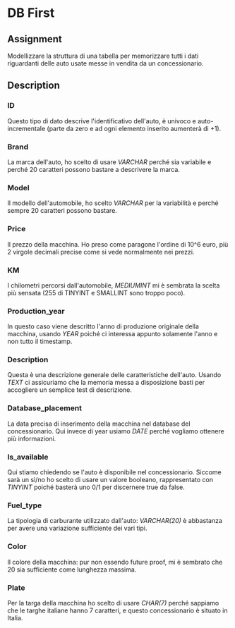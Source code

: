 # DB First

## Assignment

Modellizzare la struttura di una tabella per memorizzare tutti i dati riguardanti delle auto usate messe in vendita da un concessionario.

## Description

### ID

Questo tipo di dato descrive l'identificativo dell'auto, è univoco e auto-incrementale (parte da zero e ad ogni elemento inserito aumenterà di +1).

### Brand

La marca dell'auto, ho scelto di usare _VARCHAR_ perché sia variabile e perché 20 caratteri possono bastare a descrivere la marca.

### Model

Il modello dell'automobile, ho scelto _VARCHAR_ per la variabilità e perché sempre 20 caratteri possono bastare.

### Price

Il prezzo della macchina. Ho preso come paragone l'ordine di 10^6 euro, più 2 virgole decimali precise come si vede normalmente nei prezzi.

### KM

I chilometri percorsi dall'automobile, _MEDIUMINT_ mi è sembrata la scelta più sensata (255 di TINYINT e SMALLINT sono troppo poco).

### Production_year

In questo caso viene descritto l'anno di produzione originale della macchina, usando _YEAR_ poiché ci interessa appunto solamente l'anno e non tutto il timestamp.

### Description

Questa è una descrizione generale delle caratteristiche dell'auto. Usando _TEXT_ ci assicuriamo che la memoria messa a disposizione basti per accogliere un semplice test di descrizione.

### Database_placement

La data precisa di inserimento della macchina nel database del concessionario. Qui invece di year usiamo _DATE_ perché vogliamo ottenere più informazioni.

### Is_available

Qui stiamo chiedendo se l'auto è disponibile nel concessionario. Siccome sarà un sì/no ho scelto di usare un valore booleano, rappresentato con _TINYINT_ poiché basterà uno 0/1 per discernere true da false.

### Fuel_type

La tipologia di carburante utilizzato dall'auto: _VARCHAR(20)_ è abbastanza per avere una variazione sufficiente dei vari tipi.

### Color

Il colore della macchina: pur non essendo future proof, mi è sembrato che 20 sia sufficiente come lunghezza massima.

### Plate

Per la targa della macchina ho scelto di usare _CHAR(7)_ perché sappiamo che le targhe italiane hanno 7 caratteri, e questo concessionario è situato in Italia.
